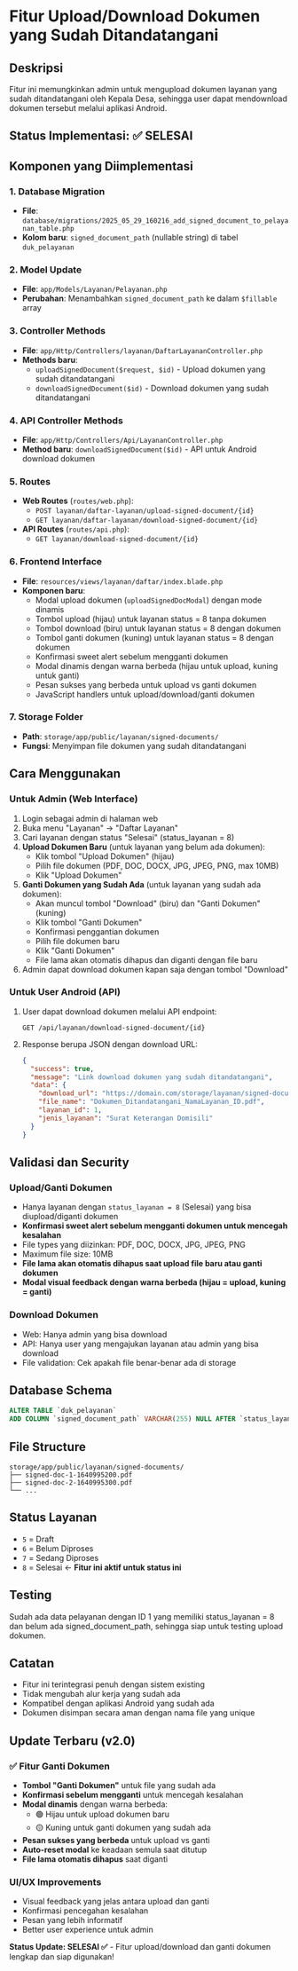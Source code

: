 # Fitur Upload/Download Dokumen yang Sudah Ditandatangani

## Deskripsi
Fitur ini memungkinkan admin untuk mengupload dokumen layanan yang sudah ditandatangani oleh Kepala Desa, sehingga user dapat mendownload dokumen tersebut melalui aplikasi Android.

## Status Implementasi: ✅ SELESAI

## Komponen yang Diimplementasi

### 1. Database Migration
- **File**: `database/migrations/2025_05_29_160216_add_signed_document_to_pelayanan_table.php`
- **Kolom baru**: `signed_document_path` (nullable string) di tabel `duk_pelayanan`

### 2. Model Update
- **File**: `app/Models/Layanan/Pelayanan.php`
- **Perubahan**: Menambahkan `signed_document_path` ke dalam `$fillable` array

### 3. Controller Methods
- **File**: `app/Http/Controllers/layanan/DaftarLayananController.php`
- **Methods baru**:
  - `uploadSignedDocument($request, $id)` - Upload dokumen yang sudah ditandatangani
  - `downloadSignedDocument($id)` - Download dokumen yang sudah ditandatangani

### 4. API Controller Methods
- **File**: `app/Http/Controllers/Api/LayananController.php`
- **Method baru**: `downloadSignedDocument($id)` - API untuk Android download dokumen

### 5. Routes
- **Web Routes** (`routes/web.php`):
  - `POST layanan/daftar-layanan/upload-signed-document/{id}`
  - `GET layanan/daftar-layanan/download-signed-document/{id}`
- **API Routes** (`routes/api.php`):
  - `GET layanan/download-signed-document/{id}`

### 6. Frontend Interface
- **File**: `resources/views/layanan/daftar/index.blade.php`
- **Komponen baru**:
  - Modal upload dokumen (`uploadSignedDocModal`) dengan mode dinamis
  - Tombol upload (hijau) untuk layanan status = 8 tanpa dokumen
  - Tombol download (biru) untuk layanan status = 8 dengan dokumen
  - Tombol ganti dokumen (kuning) untuk layanan status = 8 dengan dokumen
  - Konfirmasi sweet alert sebelum mengganti dokumen
  - Modal dinamis dengan warna berbeda (hijau untuk upload, kuning untuk ganti)
  - Pesan sukses yang berbeda untuk upload vs ganti dokumen
  - JavaScript handlers untuk upload/download/ganti dokumen

### 7. Storage Folder
- **Path**: `storage/app/public/layanan/signed-documents/`
- **Fungsi**: Menyimpan file dokumen yang sudah ditandatangani

## Cara Menggunakan

### Untuk Admin (Web Interface)
1. Login sebagai admin di halaman web
2. Buka menu "Layanan" → "Daftar Layanan"
3. Cari layanan dengan status "Selesai" (status_layanan = 8)
4. **Upload Dokumen Baru** (untuk layanan yang belum ada dokumen):
   - Klik tombol "Upload Dokumen" (hijau)
   - Pilih file dokumen (PDF, DOC, DOCX, JPG, JPEG, PNG, max 10MB)
   - Klik "Upload Dokumen"
5. **Ganti Dokumen yang Sudah Ada** (untuk layanan yang sudah ada dokumen):
   - Akan muncul tombol "Download" (biru) dan "Ganti Dokumen" (kuning)
   - Klik tombol "Ganti Dokumen"
   - Konfirmasi penggantian dokumen
   - Pilih file dokumen baru
   - Klik "Ganti Dokumen"
   - File lama akan otomatis dihapus dan diganti dengan file baru
6. Admin dapat download dokumen kapan saja dengan tombol "Download"

### Untuk User Android (API)
1. User dapat download dokumen melalui API endpoint:
   ```
   GET /api/layanan/download-signed-document/{id}
   ```
2. Response berupa JSON dengan download URL:
   ```json
   {
     "success": true,
     "message": "Link download dokumen yang sudah ditandatangani",
     "data": {
       "download_url": "https://domain.com/storage/layanan/signed-documents/file.pdf",
       "file_name": "Dokumen_Ditandatangani_NamaLayanan_ID.pdf",
       "layanan_id": 1,
       "jenis_layanan": "Surat Keterangan Domisili"
     }
   }
   ```

## Validasi dan Security

### Upload/Ganti Dokumen
- Hanya layanan dengan `status_layanan = 8` (Selesai) yang bisa diupload/diganti dokumen
- **Konfirmasi sweet alert sebelum mengganti dokumen untuk mencegah kesalahan**
- File types yang diizinkan: PDF, DOC, DOCX, JPG, JPEG, PNG
- Maximum file size: 10MB
- **File lama akan otomatis dihapus saat upload file baru atau ganti dokumen**
- **Modal visual feedback dengan warna berbeda (hijau = upload, kuning = ganti)**

### Download Dokumen
- Web: Hanya admin yang bisa download
- API: Hanya user yang mengajukan layanan atau admin yang bisa download
- File validation: Cek apakah file benar-benar ada di storage

## Database Schema
```sql
ALTER TABLE `duk_pelayanan` 
ADD COLUMN `signed_document_path` VARCHAR(255) NULL AFTER `status_layanan`;
```

## File Structure
```
storage/app/public/layanan/signed-documents/
├── signed-doc-1-1640995200.pdf
├── signed-doc-2-1640995300.pdf
└── ...
```

## Status Layanan
- `5` = Draft
- `6` = Belum Diproses
- `7` = Sedang Diproses
- `8` = Selesai ← **Fitur ini aktif untuk status ini**

## Testing
Sudah ada data pelayanan dengan ID 1 yang memiliki status_layanan = 8 dan belum ada signed_document_path, sehingga siap untuk testing upload dokumen.

## Catatan
- Fitur ini terintegrasi penuh dengan sistem existing
- Tidak mengubah alur kerja yang sudah ada
- Kompatibel dengan aplikasi Android yang sudah ada
- Dokumen disimpan secara aman dengan nama file yang unique

## Update Terbaru (v2.0)
### ✅ Fitur Ganti Dokumen
- **Tombol "Ganti Dokumen"** untuk file yang sudah ada
- **Konfirmasi sebelum mengganti** untuk mencegah kesalahan
- **Modal dinamis** dengan warna berbeda:
  - 🟢 Hijau untuk upload dokumen baru
  - 🟡 Kuning untuk ganti dokumen yang sudah ada
- **Pesan sukses yang berbeda** untuk upload vs ganti
- **Auto-reset modal** ke keadaan semula saat ditutup
- **File lama otomatis dihapus** saat diganti

### UI/UX Improvements
- Visual feedback yang jelas antara upload dan ganti
- Konfirmasi pencegahan kesalahan
- Pesan yang lebih informatif
- Better user experience untuk admin

**Status Update: SELESAI ✅** - Fitur upload/download dan ganti dokumen lengkap dan siap digunakan! 